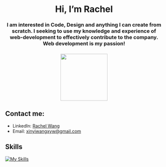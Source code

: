 <h1 align="center"> Hi, I’m Rachel </h1>
<h3 align="center">  I am interested in Code, Design and anything I can create from scratch. I seeking to use my knowledge and experience of web-development to effectively contribute to the company. Web development is my passion!<h3>

<div align="center" style="border-radius:100%;">
  <kbd><img src="https://media-exp1.licdn.com/dms/image/C5603AQGFL7AMqAx_6Q/profile-displayphoto-shrink_400_400/0/1636469774915?e=1665619200&v=beta&t=8FW71x712rq2ydFbVTsWQw-jcO3eCJKubXah4AWnVFU" style="height:150px;width:150px;"></kbd>
</div>

## Contact me:
- LinkedIn: [Rachel Wang](https://www.linkedin.com/in/xinyi-wang-xyw/)
- Email: [xinyiwangxyw@gmail.com](mailto:xinyiwangxyw@gmail.com)

## Skills

[![My Skills](https://skillicons.dev/icons?i=git,js,react,html,css,sass,bootstrap,materialui,ruby,rails,postgres,nodejs,express,mongodb,netlify,heroku,git,ps)](https://skillicons.dev)

